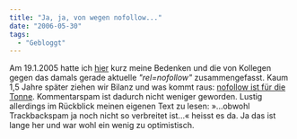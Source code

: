 ```yaml
---
title: "Ja, ja, von wegen nofollow..."
date: "2006-05-30"
tags:
  - "Gebloggt"
---
```


Am 19.1.2005 hatte ich [hier](https://couchblog.de/webpropaganda/blogging/694/hallo-google-ich-bin-ein-weblog) kurz meine Bedenken und die von Kollegen gegen das damals gerade aktuelle _"rel=nofollow"_ zusammengefasst. Kaum 1,5 Jahre später ziehen wir Bilanz und was kommt raus: [nofollow ist für die Tonne](http://dylan.tweney.com/2006/05/26/googles-embarrassing-mistake/). Kommentarspam ist dadurch nicht weniger geworden. Lustig allerdings im Rückblick meinen eigenen Text zu lesen: »...obwohl Trackbackspam ja noch nicht so verbreitet ist...« heisst es da. Ja das ist lange her und war wohl ein wenig zu optimistisch.
